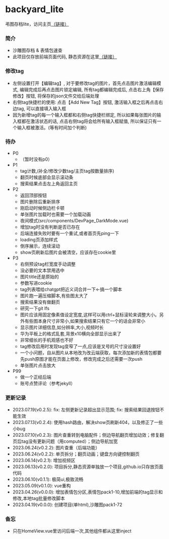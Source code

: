 # backyard_lite
弔图存档lite，访问主页[（链接）](https://umas2022.github.io/backyard/)


### 简介
- 沙雕图存档 & 表情包速查
- 此项目仅存放前端页面代码, 静态资源在这里[（链接）](https://github.com/umas2022/backyard_store)


### 修改tag
- 左侧设置打开【编辑tag】, 对于要修改tag的图片，首先点击图片激活编辑模式, 编辑完成后再点击图片锁定编辑, 所有tag都编辑完成后, 点击右上角【保存修改】按钮, 将保存的json文件交给后端处理
- 右侧tag快捷栏的使用: 点击【Add New Tag】按钮, 激活输入框之后再点击右边tag, 可以直接填入输入框
- 因为新增tag的每一个输入框都和右侧tag快捷栏绑定, 所以如果每张图片的输入框都在激活状态的话, 点击右侧tag将会给所有输入框赋值, 所以保证只有一个输入框被激活。(等有时间加个判断) 


### 待办
- P0
  - （暂时没有p0）
- P1
  - tag计数,(补全/修改少数tag/主页tag按数量排序)
  - 翻页时候底部会显示滚动条
  - 搜索结果点击左上角返回主页
- P2
  - 返回顶部按钮
  - 图片删除后重新排序
  - 刚启动时候侧边栏卡顿
  - 单张图片加载时也需要一个加载动画
  - 夜间模式(src/components/DevPage_DarkMode.vue)
  - 增加tag时没有判断是否已存在
  - 后端连接失败时要有一个重试,或者首页先ping一下
  - loading页添加样式
  - 倒序展示，连续滚动
  - show页刷新后图片会被清空，应该存在cookie里
- P3
  - 右侧预设tag栏宽度手动调整
  - 没必要的文本禁用选中
  - 图片title还是原始的
  - 参数写进cookie
  - tag列表喂给chatgpt把近义词合并一下←搞一个脚本
  - 图片跑一遍压缩脚本,有些图太大了
  - 搜索结果没有做翻页
  - 研究一下git lfs
  - 图片应该用固定像素值设定宽度,这样可以用ctrl+鼠标滚轮来调整大小。另外有些图本身尺寸非常小,如果搜索结果只有它一个的话会非常小
  - 显示图片详细信息,如分辨率,大小,视频时长
  - 华为平板上的格式乱套,背景x10横向全部显示出来了
  - 非常细长的手机观感也不好
  - tag修改启用时发现tag变窄了一点,应该是叉号的尺寸没设置好
  - 一个小问题，自从图片从本地改为改云端获取，每次添加新的表情包都要先push原图才能在页面上修改，修改完成之后还需要一次push
  - 单张图片点击放大
- P99
  - 做一个正经后端
  - 账号点赞评论（参考jekyll）



### 更新记录
- 2023.07.19(v0.2.5): fix: 左侧更新记录超出显示范围; fix: 搜索结果回退按钮不能生效
- 2023.07.13(v0.2.4): 使用hash路由，解决show页刷新404，以及修正了一些小bug
- 2023.07.10(v0.2.3): 图片查重转到电脑配件；侧边导航翻页增加动效；修复翻页后tag没有更新问题（用computed）；侧边导航加宽
- 2023.06.24(v0.2.2): 图片查重（后端功能）
- 2023.06.24(v0.2.2): 单页拆分；翻页动画；键盘方向键控制翻页
- 2023.06.14(v0.2.1): 增加视频区
- 2023.06.13(v0.2.0): 项目拆分,静态资源单独放一个项目,github.io只存放页面代码
- 2023.06.10(v0.1.1): 极简ui,极致流畅
- 2023.05.09(v0.1.0): vue重构
- 2023.04.26(v0.0.0): 增加表情包分区,表情包pack1-10,增加前端的tag显示和修改,本地tag批量修改脚本
- 2023.04.19(v0.0.0): 创建项目(单html),沙雕图pack1-72


### 备忘
- 只在HomeView.vue里访问后端一次,其他组件都从这里inject



